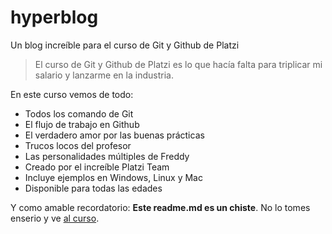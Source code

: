 # hyperblog
Un blog increíble para el curso de Git y Github de Platzi
>El curso de Git y Github de Platzi es lo que hacía falta para triplicar mi salario y lanzarme en la industria.

En este curso vemos de todo:
* Todos los comando de Git
* El flujo de trabajo en Github
* El verdadero amor por las buenas prácticas
* Trucos locos del profesor
* Las personalidades múltiples de Freddy
* Creado por el increíble Platzi Team
* Incluye ejemplos en Windows, Linux y Mac
* Disponible para todas las edades

Y como amable recordatorio: **Este readme.md es un chiste**. No lo tomes enserio y ve [al curso](https://platzi.com/cursos/git-github/).